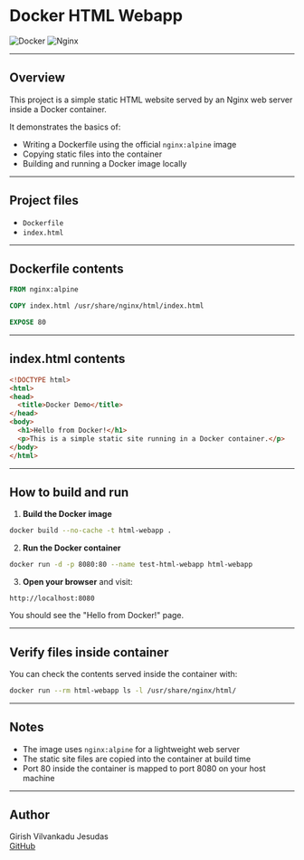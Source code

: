 
# Docker HTML Webapp

![Docker](https://img.shields.io/badge/docker-%230db7ed.svg?style=for-the-badge&logo=docker&logoColor=white)
![Nginx](https://img.shields.io/badge/nginx-%23009639.svg?style=for-the-badge&logo=nginx&logoColor=white)

---

## Overview

This project is a simple static HTML website served by an Nginx web server inside a Docker container.

It demonstrates the basics of:

- Writing a Dockerfile using the official `nginx:alpine` image
- Copying static files into the container
- Building and running a Docker image locally

---

## Project files

- `Dockerfile`  
- `index.html`  

---

## Dockerfile contents

```dockerfile
FROM nginx:alpine

COPY index.html /usr/share/nginx/html/index.html

EXPOSE 80
```

---

## index.html contents

```html
<!DOCTYPE html>
<html>
<head>
  <title>Docker Demo</title>
</head>
<body>
  <h1>Hello from Docker!</h1>
  <p>This is a simple static site running in a Docker container.</p>
</body>
</html>
```

---

## How to build and run

1. **Build the Docker image**

```bash
docker build --no-cache -t html-webapp .
```

2. **Run the Docker container**

```bash
docker run -d -p 8080:80 --name test-html-webapp html-webapp
```

3. **Open your browser** and visit:

```
http://localhost:8080
```

You should see the "Hello from Docker!" page.

---

## Verify files inside container

You can check the contents served inside the container with:

```bash
docker run --rm html-webapp ls -l /usr/share/nginx/html/
```

---

## Notes

- The image uses `nginx:alpine` for a lightweight web server
- The static site files are copied into the container at build time
- Port 80 inside the container is mapped to port 8080 on your host machine

---

## Author

Girish Vilvankadu Jesudas  
[GitHub](https://github.com/djdestinycodes)
